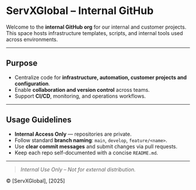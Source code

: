 # ServXGlobal – Internal GitHub

Welcome to the **internal GitHub org** for our internal and customer projects.  
This space hosts infrastructure templates, scripts, and internal tools used across environments.

---

## Purpose

- Centralize code for **infrastructure, automation, customer projects and configuration**.
- Enable **collaboration and version control** across teams.
- Support **CI/CD**, monitoring, and operations workflows.

---


## Usage Guidelines

- **Internal Access Only** — repositories are private.  
- Follow standard **branch naming**: `main`, `develop`, `feature/<name>`.  
- Use **clear commit messages** and submit changes via pull requests.  
- Keep each repo self-documented with a concise `README.md`.

---

> *Internal Use Only – Not for external distribution.*

© [ServXGlobal], [2025]

<!--
##
**Here are some ideas to get you started:**

🙋‍♀️ A short introduction - what is your organization all about?
🌈 Contribution guidelines - how can the community get involved?
👩‍💻 Useful resources - where can the community find your docs? Is there anything else the community should know?
🍿 Fun facts - what does your team eat for breakfast?
🧙 Remember, you can do mighty things with the power of [Markdown](https://docs.github.com/github/writing-on-github/getting-started-with-writing-and-formatting-on-github/basic-writing-and-formatting-syntax)
-->
